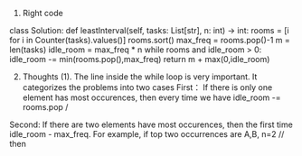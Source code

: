 1. Right code

class Solution:
    def leastInterval(self, tasks: List[str], n: int) -> int:
        rooms = [i for i in Counter(tasks).values()]
        rooms.sort()
        max_freq = rooms.pop()-1
        m = len(tasks)
        idle_room = max_freq * n
        while rooms and idle_room > 0:
            idle_room -= min(rooms.pop(),max_freq)
        return m + max(0,idle_room)
        
 2. Thoughts
 (1). The line inside the while loop is very important. It categorizes the problems into two cases
 First： If there is only one element has most occurences, then every time we have idle_room -= rooms.pop /
 
 Second: If there are two elements have most occurences, then the first time idle_room - max_freq. For example, if top two occurrences are A,B, n=2 //
 then
       
